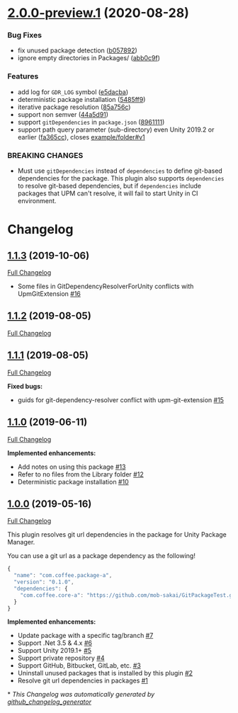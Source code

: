 # [2.0.0-preview.1](https://github.com/mob-sakai/GitDependencyResolverForUnity/compare/v1.1.3...v2.0.0-preview.1) (2020-08-28)


### Bug Fixes

* fix unused package detection ([b057892](https://github.com/mob-sakai/GitDependencyResolverForUnity/commit/b0578920f7425a3f7bfed90247454fcb2621980e))
* ignore empty directories in Packages/ ([abb0c9f](https://github.com/mob-sakai/GitDependencyResolverForUnity/commit/abb0c9fc4e0281da3885ca9efd2f4b5a4d97fea0))


### Features

* add log for `GDR_LOG` symbol ([e5dacba](https://github.com/mob-sakai/GitDependencyResolverForUnity/commit/e5dacba880e308a9797ad9ca51874783c69d5865))
* deterministic package installation ([5485ff9](https://github.com/mob-sakai/GitDependencyResolverForUnity/commit/5485ff927a2e803acffcb4c1bdf6a2d96d2f552c))
* iterative package resolution ([85a756c](https://github.com/mob-sakai/GitDependencyResolverForUnity/commit/85a756c3bd893dae8f83f070ab86fd81dab366c0))
* support  non semver ([44a5d91](https://github.com/mob-sakai/GitDependencyResolverForUnity/commit/44a5d910294ff3d4594a0fa7bd10d4e3f8dc5dc6))
* support `gitDependencies` in `package.json` ([8961111](https://github.com/mob-sakai/GitDependencyResolverForUnity/commit/89611118fa28e3bbcb1785f04c4604cbbbd9936a))
* support path query parameter (sub-directory) even Unity 2019.2 or earlier ([fa365cc](https://github.com/mob-sakai/GitDependencyResolverForUnity/commit/fa365cc61a95cf82dfe093daf99526dd6503fefe)), closes [example/folder#v1](https://github.com/example/folder/issues/v1)


### BREAKING CHANGES

* Must use `gitDependencies` instead of `dependencies` to define git-based dependencies for the package.
This plugin also supports `dependencies` to resolve git-based dependencies, but if `dependencies` include packages that UPM can't resolve, it will fail to start Unity in CI environment.

# Changelog

## [1.1.3](https://github.com/mob-sakai/GitDependencyResolverForUnity/tree/1.1.3) (2019-10-06)

[Full Changelog](https://github.com/mob-sakai/GitDependencyResolverForUnity/compare/1.1.2...1.1.3)

- Some files in GitDependencyResolverForUnity conflicts with UpmGitExtension [\#16](https://github.com/mob-sakai/GitDependencyResolverForUnity/issues/16)

## [1.1.2](https://github.com/mob-sakai/GitDependencyResolverForUnity/tree/1.1.2) (2019-08-05)

[Full Changelog](https://github.com/mob-sakai/GitDependencyResolverForUnity/compare/1.1.1...1.1.2)

## [1.1.1](https://github.com/mob-sakai/GitDependencyResolverForUnity/tree/1.1.1) (2019-08-05)

[Full Changelog](https://github.com/mob-sakai/GitDependencyResolverForUnity/compare/1.1.0...1.1.1)

**Fixed bugs:**

- guids for git-dependency-resolver conflict with upm-git-extension [\#15](https://github.com/mob-sakai/GitDependencyResolverForUnity/issues/15)

## [1.1.0](https://github.com/mob-sakai/GitDependencyResolverForUnity/tree/1.1.0) (2019-06-11)

[Full Changelog](https://github.com/mob-sakai/GitDependencyResolverForUnity/compare/1.0.0...1.1.0)

**Implemented enhancements:**

- Add notes on using this package [\#13](https://github.com/mob-sakai/GitDependencyResolverForUnity/issues/13)
- Refer to no files from the Library folder [\#12](https://github.com/mob-sakai/GitDependencyResolverForUnity/issues/12)
- Deterministic package installation [\#10](https://github.com/mob-sakai/GitDependencyResolverForUnity/issues/10)

## [1.0.0](https://github.com/mob-sakai/GitDependencyResolverForUnity/tree/1.0.0) (2019-05-16)

[Full Changelog](https://github.com/mob-sakai/GitDependencyResolverForUnity/compare/96d11551ce2e670f5c991a254ac3dd4fb4b67c02...1.0.0)

This plugin resolves git url dependencies in the package for Unity Package Manager.

You can use a git url as a package dependency as the following!

```js
{
  "name": "com.coffee.package-a",
  "version": "0.1.0",
  "dependencies": {
    "com.coffee.core-a": "https://github.com/mob-sakai/GitPackageTest.git#core-a-0.1.0"
  }
}
```

**Implemented enhancements:**

- Update package with a specific tag/branch [\#7](https://github.com/mob-sakai/GitDependencyResolverForUnity/issues/7)
- Support .Net 3.5 & 4.x [\#6](https://github.com/mob-sakai/GitDependencyResolverForUnity/issues/6)
- Support Unity 2019.1+ [\#5](https://github.com/mob-sakai/GitDependencyResolverForUnity/issues/5)
- Support private repository [\#4](https://github.com/mob-sakai/GitDependencyResolverForUnity/issues/4)
- Support GitHub, Bitbucket, GitLab, etc. [\#3](https://github.com/mob-sakai/GitDependencyResolverForUnity/issues/3)
- Uninstall unused packages that is installed by this plugin [\#2](https://github.com/mob-sakai/GitDependencyResolverForUnity/issues/2)
- Resolve git url dependencies in packages [\#1](https://github.com/mob-sakai/GitDependencyResolverForUnity/issues/1)



\* *This Changelog was automatically generated by [github_changelog_generator](https://github.com/github-changelog-generator/github-changelog-generator)*
